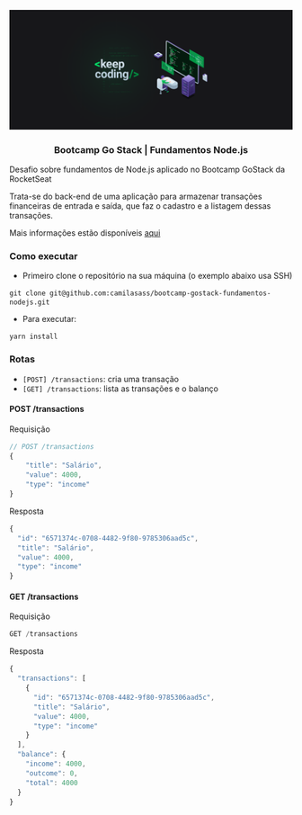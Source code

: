 ![cover_picture](src/images/github_cover_picture.png)
<h3 align="center" >Bootcamp Go Stack | Fundamentos Node.js</h3>

Desafio sobre fundamentos de Node.js aplicado no Bootcamp GoStack da RocketSeat

Trata-se do back-end de uma aplicação para armazenar transações financeiras de entrada e saída, que faz o cadastro e a listagem dessas transações.

Mais informações estão disponíveis [aqui](https://github.com/Rocketseat/bootcamp-gostack-desafios/tree/master/desafio-fundamentos-nodejs#rocket-sobre-o-desafio)
### Como executar
- Primeiro clone o repositório na sua máquina (o exemplo abaixo usa SSH)
```
git clone git@github.com:camilasass/bootcamp-gostack-fundamentos-nodejs.git
```

- Para executar:
```
yarn install
```


### Rotas
- `[POST] /transactions`: cria uma transação
- `[GET] /transactions`: lista as transações e o balanço

#### POST /transactions

Requisição
```javascript
// POST /transactions
{
	"title": "Salário",
	"value": 4000,
	"type": "income"
}
```

Resposta
```javascript
{
  "id": "6571374c-0708-4482-9f80-9785306aad5c",
  "title": "Salário",
  "value": 4000,
  "type": "income"
}
```


#### GET /transactions

Requisição
```javascript
GET /transactions
```

Resposta
```javascript
{
  "transactions": [
    {
      "id": "6571374c-0708-4482-9f80-9785306aad5c",
      "title": "Salário",
      "value": 4000,
      "type": "income"
    }
  ],
  "balance": {
    "income": 4000,
    "outcome": 0,
    "total": 4000
  }
}
```
